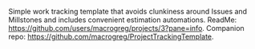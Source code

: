 Simple work tracking template that avoids clunkiness around Issues and Millstones and includes convenient estimation automations. ReadMe: https://github.com/users/macrogreg/projects/3?pane=info. Companion repo: https://github.com/macrogreg/ProjectTrackingTemplate.